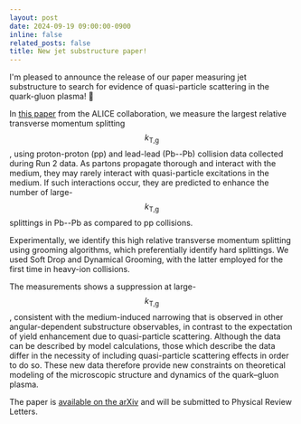 ```yaml
---
layout: post
date: 2024-09-19 09:00:00-0900
inline: false
related_posts: false
title: New jet substructure paper!
---
```


I'm pleased to announce the release of our paper measuring jet substructure to search for evidence of quasi-particle scattering in the quark-gluon plasma! :tada:

In [this paper](https://arxiv.org/abs/2409.12837) from the ALICE collaboration, we measure the largest relative transverse momentum splitting $$k_{\text{T,g}}$$, using proton-proton (pp) and lead-lead (Pb--Pb) collision data collected during Run 2 data.
As partons propagate thorough and interact with the medium, they may rarely interact with quasi-particle excitations in the medium.
If such interactions occur, they are predicted to enhance the number of large-$$k_{\text{T,g}}$$ splittings in Pb--Pb as compared to pp collisions.

Experimentally, we identify this high relative transverse momentum splitting using grooming algorithms, which preferentially identify hard splittings.
We used Soft Drop and Dynamical Grooming, with the latter employed for the first time in heavy-ion collisions.

The measurements shows a suppression at large-$$k_{\text{T,g}}$$, consistent with the medium-induced narrowing that is observed in other angular-dependent substructure observables, in contrast to the expectation of yield enhancement due to quasi-particle scattering.
Although the data can be described by model calculations, those which describe the data differ in the necessity of including quasi-particle scattering effects in order to do so.
These new data therefore provide new constraints on theoretical modeling of the microscopic structure and dynamics of the quark–gluon plasma.

The paper is [available on the arXiv](https://arxiv.org/abs/2409.12837) and will be submitted to Physical Review Letters.
